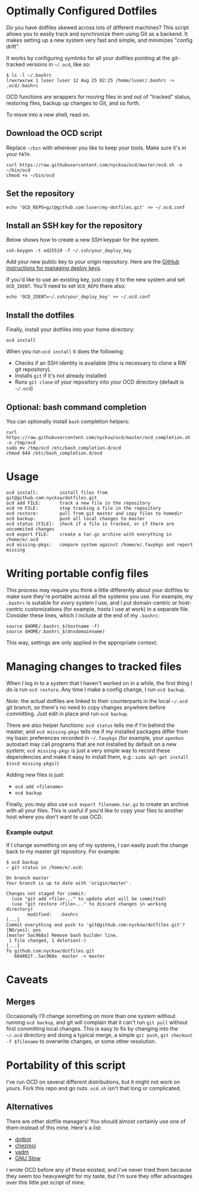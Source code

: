 # Optimally Configured Dotfiles

Do you have dotfiles skewed across lots of different machines? This script allows 
you to easily track and synchronize them using Git as a backend. It makes
setting up a new system very fast and simple, and minimizes "config drift".

It works by configuring symlinks for all your dotfiles pointing at the git-tracked versions in `~/.ocd`, like so:
```
$ ls -l ~/.bashrc
lrwxrwxrwx 1 luser luser 12 Aug 25 02:25 /home/luser/.bashrc -> .ocd/.bashrc
```

OCD functions are wrappers for moving files in and out of "tracked" status,
restoring files, backup up changes to Git, and so forth.

To move into a new shell, read on.

## Download the OCD script
Replace `~/bin` with wherever you like to keep your tools. Make sure it's in your `PATH`.
```
curl https://raw.githubusercontent.com/nycksw/ocd/master/ocd.sh -o ~/bin/ocd
chmod +x ~/bin/ocd
```
## Set the repository
```
echo 'OCD_REPO=git@github.com:luser/my-dotfiles.git' >> ~/.ocd.conf
```
## Install an SSH key for the repository
Below shows how to create a new SSH keypair for the system. 
```
ssh-keygen -t ed25519 -f ~/.ssh/your_deploy_key
```

Add your new public key to your origin repository. Here are the
[GitHub instructions for managing deploy keys](https://docs.github.com/en/authentication/connecting-to-github-with-ssh/managing-deploy-keys).

If you'd like to use an existing key, just copy it to the new system and
set `OCD_IDENT`. You'll need to set `OCD_REPO` there also: 

```
echo 'OCD_IDENT=~/.ssh/your_deploy_key' >> ~/.ocd.conf
```

## Install the dotfiles
Finally, install your dotfiles into your home directory:

```
ocd install
```

When you run `ocd install` it does the following:

  * Checks if an SSH identity is available (this is necessary to clone a RW git repository).
  * Installs `git` if it's not already installed
  * Runs `git clone` of your repository into your OCD directory (default is `~/.ocd`)

## Optional: bash command completion
You can optionally install `bash` completion helpers:

```
curl https://raw.githubusercontent.com/nycksw/ocd/master/ocd_completion.sh -o /tmp/ocd
sudo mv /tmp/ocd /etc/bash_completion.d/ocd
chmod 644 /etc/bash_completion.d/ocd
```

# Usage
```
ocd install:        install files from git@github.com:nycksw/dotfiles.git
ocd add FILE:       track a new file in the repository
ocd rm FILE:        stop tracking a file in the repository
ocd restore:        pull from git master and copy files to homedir
ocd backup:         push all local changes to master
ocd status [FILE]:  check if a file is tracked, or if there are uncommited changes
ocd export FILE:    create a tar.gz archive with everything in /home/e/.ocd
ocd missing-pkgs:   compare system against /home/e/.favpkgs and report missing
```

# Writing portable config files

This process may require you think a little differently about your dotfiles to
make sure they're portable across all the systems you use. For example, my
`.bashrc` is suitable for *every* system I use, and I put domain-centric or
host-centric customizations (for example, hosts I use at work) in a separate file.
Consider these lines, which I include at the end of my `.bashrc`:

```
source $HOME/.bashrc_$(hostname -f)
source $HOME/.bashrc_$(dnsdomainname)
```

This way, settings are only applied in the appropriate context.

# Managing changes to tracked files

When I log in to a system that I haven't worked on in a while, the first thing
I do is run `ocd restore`. Any time I make a config change, I run `ocd backup`.

*Note*: the actual dotfiles are linked to their counterparts in the
local `~/.ocd` git branch, so there's no need to copy changes anywhere before
committing. Just edit in place and run `ocd backup`.

There are also helper functions: `ocd status` tells me if I'm behind the
master, and `ocd missing-pkgs` tells me if my installed
packages differ from my basic preferences recorded in `~/.favpkgs` (for
example, your `openbox` autostart may call programs that are not installed
by default on a new system; `ocd missing-pkgs` is just a very simple way
to record these dependencies and make it easy to install them, e.g.: `sudo
apt-get install $(ocd missing-pkgs)`)

Adding new files is just:
  * `ocd add <filename>`
  * `ocd backup`

Finally, you may also use `ocd export filename.tar.gz` to create an archive
with all your files. This is useful if you'd like to copy your files to
another host where you don't want to use OCD.

### Example output

If I change something on any of my systems, I can easily push the change
back to my master git repository. For example:

```
$ ocd backup
✓ git status in /home/e/.ocd:

On branch master
Your branch is up to date with 'origin/master'.

Changes not staged for commit:
  (use "git add <file>..." to update what will be committed)
  (use "git restore <file>..." to discard changes in working directory)
        modified:   .bashrc
[...]
Commit everything and push to 'git@github.com:nycksw/dotfiles.git'? [NO/yes]: yes
[master 5ac968a] Remove bash builder line.
 1 file changed, 1 deletion(-)
[...]
To github.com:nycksw/dotfiles.git
   684882f..5ac968a  master -> master
```

# Caveats

## Merges
Occasionally I'll change something on more than one system without
running `ocd backup`, and git will complain that it can't run `git pull` without
first committing local changes. This is easy to fix by changing into the `~/.ocd` 
directory and doing a typical merge, a simple `git push`, `git checkout -f $filename`
to overwrite changes, or some other resolution.

# Portability of this script

I've run OCD on several different distributions, but it might not work on
yours. Fork this repo and go nuts. `ocd.sh` isn't that long or complicated.

## Alternatives

There are other dotfile managers! You should almost certainly use one of them instead of
this mine. Here's a list:

* [dotbot](https://github.com/anishathalye/dotbot)
* [chezmoi](https://www.chezmoi.io/why-use-chezmoi/)
* [yadm](https://yadm.io/)
* [GNU Stow](https://www.gnu.org/software/stow/)

 I wrote OCD before any of these existed, and I've never tried them because they seem too
 heavyweight for my taste, but I'm sure they offer advantages over this little pet script
 of mine.
